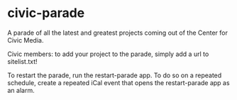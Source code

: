 # civic-parade

A parade of all the latest and greatest projects coming out of the Center for Civic Media.

Civic members: to add your project to the parade, simply add a url to sitelist.txt!

To restart the parade, run the restart-parade app. To do so on a repeated schedule, create a repeated iCal event that opens the restart-parade app as an alarm.
